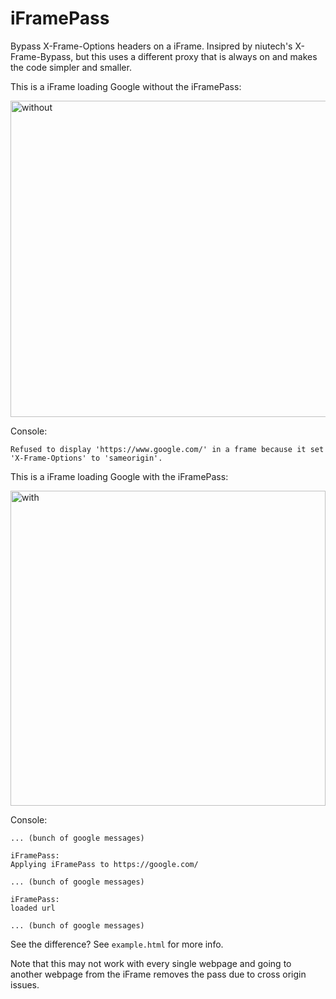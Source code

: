 # iFramePass

Bypass X-Frame-Options headers on a iFrame. Insipred by niutech's X-Frame-Bypass, but this uses a different proxy that is always on and makes the code simpler and smaller.

This is a iFrame loading Google without the iFramePass:

<img width="506" alt="without" src="https://user-images.githubusercontent.com/68869672/186943102-1e83824c-0978-4e81-92ed-3c64c04a8557.png">

Console: 
```
Refused to display 'https://www.google.com/' in a frame because it set 'X-Frame-Options' to 'sameorigin'.
```

This is a iFrame loading Google with the iFramePass:

<img width="504" alt="with" src="https://user-images.githubusercontent.com/68869672/186943157-99f673f4-6f9e-4f3f-ade1-e966012f330e.png">

Console:

```
... (bunch of google messages)

iFramePass:
Applying iFramePass to https://google.com/

... (bunch of google messages)

iFramePass:
loaded url

... (bunch of google messages)
```

See the difference? See `example.html` for more info.

Note that this may not work with every single webpage and going to another webpage from the iFrame removes the pass due to cross origin issues.
